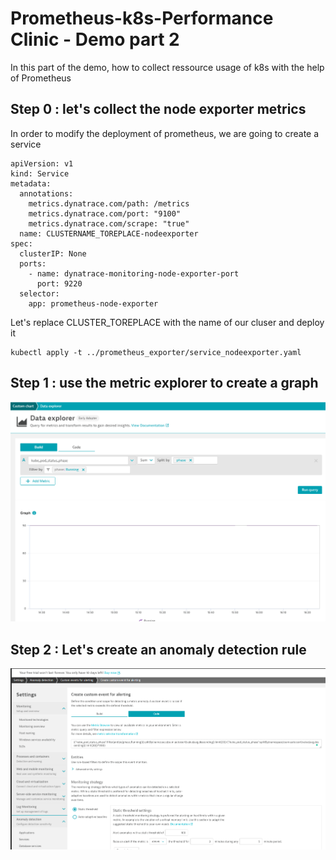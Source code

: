 # Prometheus-k8s-Performance Clinic - Demo part 2


In this part of the demo, how to collect ressource usage of k8s with the help of Prometheus




## Step 0 : let's collect the node exporter metrics
In order to modify the deployment of prometheus, we are going to create a service
```
apiVersion: v1
kind: Service
metadata:
  annotations:
    metrics.dynatrace.com/path: /metrics
    metrics.dynatrace.com/port: "9100"
    metrics.dynatrace.com/scrape: "true"
  name: CLUSTERNAME_TOREPLACE-nodeexporter
spec:
  clusterIP: None
  ports:
    - name: dynatrace-monitoring-node-exporter-port
      port: 9220
  selector:
    app: prometheus-node-exporter

```
Let's replace CLUSTER_TOREPLACE with the name of our cluser and deploy it
```
kubectl apply -t ../prometheus_exporter/service_nodeexporter.yaml
```
## Step 1 : use the metric explorer to create a graph
![Metric Explorer](../../image/metric_explorer.png)
## Step 2 : Let's create an anomaly detection rule
![Metric Explorer](../../image/anamolay.png)